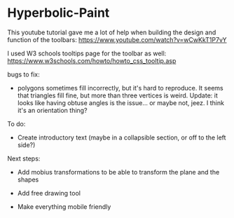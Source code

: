 # Hyperbolic-Paint

This youtube tutorial gave me a lot of help when building the design and function of the toolbars:
https://www.youtube.com/watch?v=wCwKkT1P7vY

I used W3 schools tooltips page for the toolbar as well: https://www.w3schools.com/howto/howto_css_tooltip.asp

bugs to fix:

- polygons sometimes fill incorrectly, but it's hard to reproduce. It seems that triangles fill fine, but more than three vertices is weird. Update: it looks like having obtuse angles is the issue... or maybe not, jeez. I think it's an orientation thing?

To do:

- Create introductory text (maybe in a collapsible section, or off to the left side?)

Next steps:

- Add mobius transformations to be able to transform the plane and the shapes

- Add free drawing tool

- Make everything mobile friendly